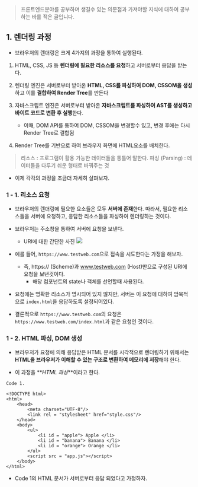 > 프론트엔드분야를 공부하며 생길수 있는 의문점과 가져야할 지식에 대하여 공부하는 바를 적은 글입니다.

## 1. 렌더링 과정

- 브라우저의 렌더링은 크게 4가지의 과정을 통하여 실행된다.

1. HTML, CSS, JS 등 **렌더링에 필요한 리소스를 요청**하고 서버로부터 응답을 받는다.

2. 렌더링 엔진은 서버로부터 받아온 **HTML, CSS를 파싱하여 DOM, CSSOM을 생성**하고 이를 **결합하여 Render Tree**를 만든다

3. 자바스크립트 엔진은 서버로부터 받아온 **자바스크립트를 파싱하여 AST를 생성하고 바이트 코드로 변환 후 실행**한다.

   - 이때, DOM API를 통하여 DOM, CSSOM을 변경할수 있고, 변경 후에는 다시 Render Tree로 결합됨

4. Render Tree를 기반으로 하여 브라우저 화면에 HTML요소를 배치한다.

> 리소스 : 프로그램이 활용 가능한 데이터들을 통틀어 말한다.
> 파싱 (Parsing) : 데이터들을 다루기 쉬운 형태로 바꿔주는 것

- 이제 각각의 과정을 조금더 자세히 살펴보자.

### 1 - 1. 리소스 요청

- 브라우저의 렌더링에 필요한 요소들은 모두 **서버에 존재**한다.
  따라서, 필요한 리소스들을 서버에 요청하고, 응답한 리소스들을 파싱하여 렌더링하는 것이다.

- 브라우저는 주소창을 통하여 서버에 요청을 보낸다.

  - URI에 대한 간단한 사진
    ![](https://velog.velcdn.com/images/cnffjd95/post/ae114bc4-6eb7-437e-ab8e-240ebd600483/image.JPG)

- 예를 들어, `https://www.testweb.com`으로 접속을 시도한다는 가정을 해보자.
  - 즉, https:// (Scheme)과 www.testweb.com (Host)만으로 구성된 URI에 요청을 보낸것이다.
    - 해당 컴포넌트의 state나 객체를 선언할때 사용된다.
- 요청에는 명확한 리소스가 명시되어 있지 않지만, 서버는 이 요청에 대하여 암묵적으로 `index.html`을 응답하도록 설정되어있다.

- 결론적으로 `https://www.testweb.com`의 요청은 `https://www.testweb.com/index.html`과 같은 요청인 것이다.

### 1 - 2. HTML 파싱, DOM 생성

- 브라우저가 요청에 의해 응답받은 HTML 문서를 시각적으로 렌더링하기 위해서는 **HTML을 브라우저가 이해할 수 있는 구조로 변환하여 메모리에 저장**해야 한다.

- 이 과정을 **_HTML 파싱_**이라고 한다.

```
Code 1.

<!DOCTYPE html>
<html>
	<head>
    	<meta charset="UTF-8"/>
        <link rel = "stylesheet" href="style.css"/>
    </head>
    <body>
    	<ul>
        	<li id = "apple"> Apple </li>
            <li id = "banana"> Banana </li>
            <li id = "orange"> Orange </li>
        </ul>
        <script src = "app.js"></script>
    </body>
</html>
```

- Code 1의 HTML 문서가 서버로부터 응답 되었다고 가정하자.
